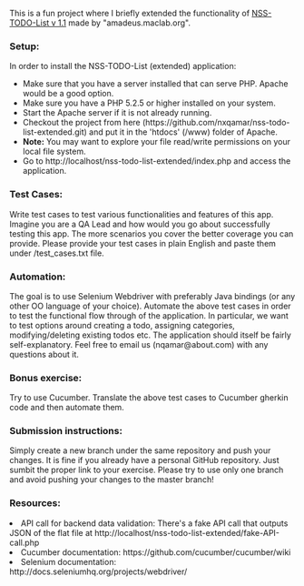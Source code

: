 This is a fun project where I briefly extended the functionality of <a href="https://github.com/amadeuspzs/TODO/tree/NSS-TODO">NSS-TODO-List v 1.1</a> made by "amadeus.maclab.org".


<h3>Setup:</h3>

In order to install the NSS-TODO-List (extended) application:
<ul>
<li>Make sure that you have a server installed that can serve PHP. Apache would be a good option.</li>
<li>Make sure you have a PHP 5.2.5 or higher installed on your system.</li>
<li>Start the Apache server if it is not already running.</li>
<li>Checkout the project from here (https://github.com/nxqamar/nss-todo-list-extended.git) and put it in the 'htdocs' (/www) folder of Apache.</li>
<li><strong>Note:</strong> You may want to explore your file read/write permissions on your local file system.</li>
<li>Go to http://localhost/nss-todo-list-extended/index.php and access the application.</li>
</ul>
<h3>Test Cases:</h3>
Write test cases to test various functionalities and features of this app. Imagine you are a QA Lead and how would you go about successfully testing this app. The more scenarios you cover the better coverage you can provide. Please provide your test cases in plain English and paste them under /test_cases.txt file.

<h3>Automation:</h3>
The goal is to use Selenium Webdriver with preferably Java bindings (or any other OO language of your choice). Automate the above test cases in order to test the functional flow through of the application. In particular, we want to test options around creating a todo, assigning categories, modifying/deleting existing todos etc. The application should itself be fairly self-explanatory. Feel free to email us (nqamar@about.com) with any questions about it.


<h3>Bonus exercise:</h3>
Try to use Cucumber. Translate the above test cases to Cucumber gherkin code and then automate them.

<h3>Submission instructions:</h3>
Simply create a new branch under the same repository and push your changes. It is fine if you already have a personal GitHub repository. Just sumbit the proper link to your exercise. Please try to use only one branch and avoid pushing your changes to the master branch!

<h3>Resources:</h3>
<li>API call for backend data validation: There's a fake API call that outputs JSON of the flat file at http://localhost/nss-todo-list-extended/fake-API-call.php </li>
<li>Cucumber documentation: https://github.com/cucumber/cucumber/wiki </li>
<li>Selenium documentation: http://docs.seleniumhq.org/projects/webdriver/ </li>


